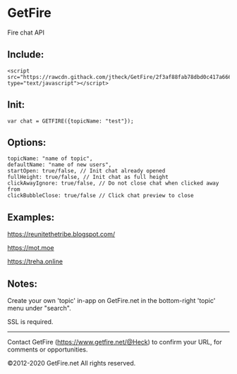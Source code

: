# GetFire

Fire chat API


Include:
---

```
<script src="https://rawcdn.githack.com/jtheck/GetFire/2f3af88fab78dbd0c417a6664ffc61245391f128/dist/getfire.1.05.min.js" type="text/javascript"></script>
```

Init:
---
```
var chat = GETFIRE({topicName: "test"});
```

Options:
---
```
topicName: "name of topic",
defaultName: "name of new users",
startOpen: true/false, // Init chat already opened
fullHeight: true/false, // Init chat as full height
clickAwayIgnore: true/false, // Do not close chat when clicked away from
clickBubbleClose: true/false // Click chat preview to close
```

Examples:
---
https://reunitethetribe.blogspot.com/

https://mot.moe

https://treha.online


Notes:
---
Create your own 'topic' in-app on GetFire.net in the bottom-right 'topic' menu under "search".

SSL is required.

---

Contact GetFire (https://www.getfire.net/@Heck) to confirm your URL, for comments or opportunities.

©2012-2020 GetFire.net All rights reserved.
